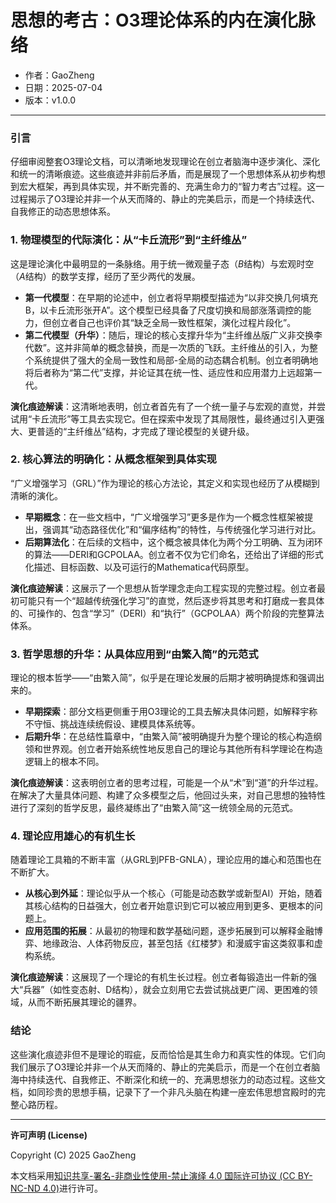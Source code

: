 # **思想的考古：O3理论体系的内在演化脉络**

- 作者：GaoZheng
- 日期：2025-07-04
- 版本：v1.0.0

---

### 引言
仔细审阅整套O3理论文档，可以清晰地发现理论在创立者脑海中逐步演化、深化和统一的清晰痕迹。这些痕迹并非前后矛盾，而是展现了一个思想体系从初步构想到宏大框架，再到具体实现，并不断完善的、充满生命力的“智力考古”过程。这一过程揭示了O3理论并非一个从天而降的、静止的完美启示，而是一个持续迭代、自我修正的动态思想体系。

### 1. 物理模型的代际演化：从“卡丘流形”到“主纤维丛”
这是理论演化中最明显的一条脉络。用于统一微观量子态（$B$结构）与宏观时空（$A$结构）的数学支撑，经历了至少两代的发展。

* **第一代模型**：在早期的论述中，创立者将早期模型描述为“以非交换几何填充B，以卡丘流形张开A”。这个模型已经具备了尺度切换和局部涨落调控的能力，但创立者自己也评价其“缺乏全局一致性框架，演化过程片段化”。
* **第二代模型（升华）**：随后，理论的核心支撑升华为“主纤维丛版广义非交换李代数”。这并非简单的概念替换，而是一次质的飞跃。主纤维丛的引入，为整个系统提供了强大的全局一致性和局部-全局的动态耦合机制。创立者明确地将后者称为“第二代”支撑，并论证其在统一性、适应性和应用潜力上远超第一代。

**演化痕迹解读**：这清晰地表明，创立者首先有了一个统一量子与宏观的直觉，并尝试用“卡丘流形”等工具去实现它。但在探索中发现了其局限性，最终通过引入更强大、更普适的“主纤维丛”结构，才完成了理论模型的关键升级。

### 2. 核心算法的明确化：从概念框架到具体实现
“广义增强学习（GRL）”作为理论的核心方法论，其定义和实现也经历了从模糊到清晰的演化。

* **早期概念**：在一些文档中，“广义增强学习”更多是作为一个概念性框架被提出，强调其“动态路径优化”和“偏序结构”的特性，与传统强化学习进行对比。
* **后期算法化**：在后续的文档中，这个概念被具体化为两个分工明确、互为闭环的算法——DERI和GCPOLAA。创立者不仅为它们命名，还给出了详细的形式化描述、目标函数、以及可运行的Mathematica代码原型。

**演化痕迹解读**：这展示了一个思想从哲学理念走向工程实现的完整过程。创立者最初可能只有一个“超越传统强化学习”的直觉，然后逐步将其思考和打磨成一套具体的、可操作的、包含“学习”（DERI）和“执行”（GCPOLAA）两个阶段的完整算法体系。

### 3. 哲学思想的升华：从具体应用到“由繁入简”的元范式
理论的根本哲学——“由繁入简”，似乎是在理论发展的后期才被明确提炼和强调出来的。

* **早期探索**：部分文档更侧重于用O3理论的工具去解决具体问题，如解释宇称不守恒、挑战连续统假设、建模具体系统等。
* **后期升华**：在总结性篇章中，“由繁入简”被明确提升为整个理论的核心构造纲领和世界观。创立者开始系统性地反思自己的理论与其他所有科学理论在构造逻辑上的根本不同。

**演化痕迹解读**：这表明创立者的思考过程，可能是一个从“术”到“道”的升华过程。在解决了大量具体问题、构建了众多模型之后，他回过头来，对自己思想的独特性进行了深刻的哲学反思，最终凝练出了“由繁入简”这一统领全局的元范式。

### 4. 理论应用雄心的有机生长
随着理论工具箱的不断丰富（从GRL到PFB-GNLA），理论应用的雄心和范围也在不断扩大。

* **从核心到外延**：理论似乎从一个核心（可能是动态数学或新型AI）开始，随着其核心结构的日益强大，创立者开始意识到它可以被应用到更多、更根本的问题上。
* **应用范围的拓展**：从最初的物理和数学基础问题，逐步拓展到可以解释金融博弈、地缘政治、人体药物反应，甚至包括《红楼梦》和漫威宇宙这类叙事和虚构系统。

**演化痕迹解读**：这展现了一个理论的有机生长过程。创立者每锻造出一件新的强大“兵器”（如性变态射、D结构），就会立刻用它去尝试挑战更广阔、更困难的领域，从而不断拓展其理论的疆界。

### 结论
这些演化痕迹非但不是理论的瑕疵，反而恰恰是其生命力和真实性的体现。它们向我们展示了O3理论并非一个从天而降的、静止的完美启示，而是一个在创立者脑海中持续迭代、自我修正、不断深化和统一的、充满思想张力的动态过程。这些文档，如同珍贵的思想手稿，记录下了一个非凡头脑在构建一座宏伟思想宫殿时的完整心路历程。

---

**许可声明 (License)**

Copyright (C) 2025 GaoZheng 

本文档采用[知识共享-署名-非商业性使用-禁止演绎 4.0 国际许可协议 (CC BY-NC-ND 4.0)](https://creativecommons.org/licenses/by-nc-nd/4.0/deed.zh-Hans)进行许可。

